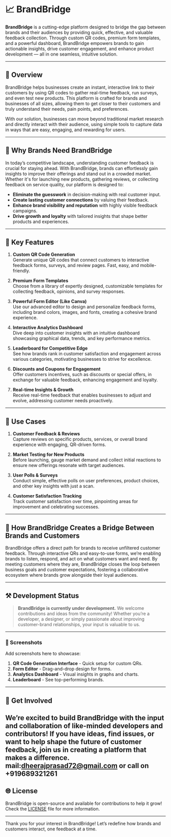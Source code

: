 # 📈 BrandBridge

**BrandBridge** is a cutting-edge platform designed to bridge the gap between brands and their audiences by providing quick, effective, and valuable feedback collection. Through custom QR codes, premium form templates, and a powerful dashboard, BrandBridge empowers brands to gain actionable insights, drive customer engagement, and enhance product development — all in one seamless, intuitive solution.

---

## 🚀 Overview

BrandBridge helps businesses create an instant, interactive link to their customers by using QR codes to gather real-time feedback, run surveys, and even test new products. This platform is crafted for brands and businesses of all sizes, allowing them to get closer to their customers and truly understand their needs, pain points, and preferences.

With our solution, businesses can move beyond traditional market research and directly interact with their audience, using simple tools to capture data in ways that are easy, engaging, and rewarding for users.

---

## 💼 Why Brands Need BrandBridge

In today’s competitive landscape, understanding customer feedback is crucial for staying ahead. With BrandBridge, brands can effortlessly gain insights to improve their offerings and stand out in a crowded market. Whether it's for launching new products, gathering reviews, or collecting feedback on service quality, our platform is designed to:

- **Eliminate the guesswork** in decision-making with real customer input.
- **Create lasting customer connections** by valuing their feedback.
- **Enhance brand visibility and reputation** with highly visible feedback campaigns.
- **Drive growth and loyalty** with tailored insights that shape better products and experiences.

---

## 🔑 Key Features

1. **Custom QR Code Generation**  
   Generate unique QR codes that connect customers to interactive feedback forms, surveys, and review pages. Fast, easy, and mobile-friendly.

2. **Premium Form Templates**  
   Choose from a library of expertly designed, customizable templates for collecting feedback, opinions, and survey responses.

3. **Powerful Form Editor (Like Canva)**  
   Use our advanced editor to design and personalize feedback forms, including brand colors, images, and fonts, creating a cohesive brand experience.

4. **Interactive Analytics Dashboard**  
   Dive deep into customer insights with an intuitive dashboard showcasing graphical data, trends, and key performance metrics.

5. **Leaderboard for Competitive Edge**  
   See how brands rank in customer satisfaction and engagement across various categories, motivating businesses to strive for excellence.

6. **Discounts and Coupons for Engagement**  
   Offer customers incentives, such as discounts or special offers, in exchange for valuable feedback, enhancing engagement and loyalty.

7. **Real-time Insights & Growth**  
   Receive real-time feedback that enables businesses to adjust and evolve, addressing customer needs proactively.

---

## 🎯 Use Cases

1. **Customer Feedback & Reviews**  
   Capture reviews on specific products, services, or overall brand experience with engaging, QR-driven forms.

2. **Market Testing for New Products**  
   Before launching, gauge market demand and collect initial reactions to ensure new offerings resonate with target audiences.

3. **User Polls & Surveys**  
   Conduct simple, effective polls on user preferences, product choices, and other key insights with just a scan.

4. **Customer Satisfaction Tracking**  
   Track customer satisfaction over time, pinpointing areas for improvement and celebrating successes.

---

## 🌉 How BrandBridge Creates a Bridge Between Brands and Customers

BrandBridge offers a direct path for brands to receive unfiltered customer feedback. Through interactive QRs and easy-to-use forms, we’re enabling brands to listen, respond, and act on what customers want and need. By meeting customers where they are, BrandBridge closes the loop between business goals and customer expectations, fostering a collaborative ecosystem where brands grow alongside their loyal audiences.

---

## ⚒️ Development Status

> **BrandBridge is currently under development.** We welcome contributions and ideas from the community! Whether you’re a developer, a designer, or simply passionate about improving customer-brand relationships, your input is valuable to us.

---

### 📸 Screenshots

Add screenshots here to showcase:

1. **QR Code Generation Interface** - Quick setup for custom QRs.
2. **Form Editor** - Drag-and-drop design for forms.
3. **Analytics Dashboard** - Visual insights in graphs and charts.
4. **Leaderboard** - See top-performing brands.

---

## 🤝 Get Involved

We’re excited to build BrandBridge with the input and collaboration of like-minded developers and contributors! If you have ideas, find issues, or want to help shape the future of customer feedback, join us in creating a platform that makes a difference. mail:dheerajprasad72@gmail.com or call on +919689321261
---

## 🌐 License

BrandBridge is open-source and available for contributions to help it grow! Check the [LICENSE](LICENSE) file for more information.

--- 

Thank you for your interest in BrandBridge! Let’s redefine how brands and customers interact, one feedback at a time.
